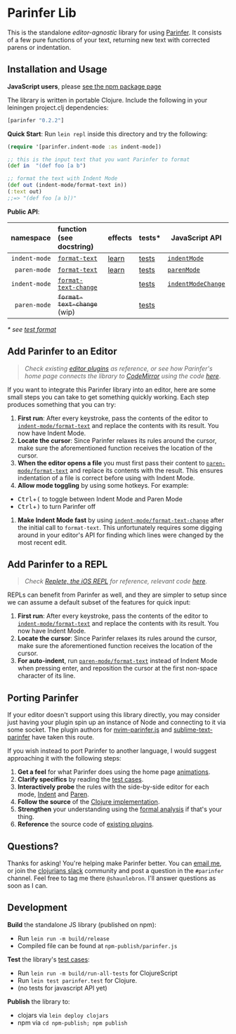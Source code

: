 # Parinfer Lib

This is the standalone _editor-agnostic_ library for using [Parinfer].  It consists
of a few pure functions of your text, returning new text with corrected parens
or indentation.

[Parinfer]:http://shaunlebron.github.io/parinfer/

## Installation and Usage

__JavaScript users__, please [see the npm package page](https://www.npmjs.com/package/parinfer)

The library is written in portable Clojure. Include the following in your leiningen project.clj dependencies:

```clj
[parinfer "0.2.2"]
```

__Quick Start__: Run `lein repl` inside this directory and try the following:

```clj
(require '[parinfer.indent-mode :as indent-mode])

;; this is the input text that you want Parinfer to format
(def in  "(def foo [a b")

;; format the text with Indent Mode
(def out (indent-mode/format-text in))
(:text out)
;;=> "(def foo [a b])"
```

__Public API__:

| namespace     | function (see docstring)                               | effects                 | tests\*                      | JavaScript API       |
|--------------:|:-------------------------------------------------------|-------------------------|------------------------------|----------------------|
| `indent-mode` | [`format-text`][indent-mode/format-text]               | [learn][indent-effects] | [tests][indent-tests]        | [`indentMode`]       |
| `paren-mode`  | [`format-text`][paren-mode/format-text]                | [learn][paren-effects]  | [tests][paren-tests]         | [`parenMode`]        |
| `indent-mode` | [`format-text-change`][indent-mode/format-text-change] |                         | [tests][indent-change-tests] | [`indentModeChange`] |
| `paren-mode`  | ~~`format-text-change`~~ (wip)                         |                         | [tests][paren-change-tests]  |                      |

_\* see [test format][test-format]_

[indent-mode/format-text]:https://github.com/shaunlebron/parinfer/blob/master/lib/src/parinfer/indent_mode.cljc#L424-L446
[indent-mode/format-text-change]:https://github.com/shaunlebron/parinfer/blob/master/lib/src/parinfer/indent_mode.cljc#L448-L481
[paren-mode/format-text]:https://github.com/shaunlebron/parinfer/blob/master/lib/src/parinfer/paren_mode.cljc#L164-L174
[`indentMode`]:https://github.com/shaunlebron/parinfer/blob/master/lib/src/parinfer/api_js.cljs#L34-L40
[`parenMode`]:https://github.com/shaunlebron/parinfer/blob/master/lib/src/parinfer/api_js.cljs#L51-L57
[`indentModeChange`]:https://github.com/shaunlebron/parinfer/blob/master/lib/src/parinfer/api_js.cljs#L42-L49

[test-format]:https://github.com/shaunlebron/parinfer/tree/master/lib/test/parinfer/cases#parinfer-test-cases

[indent-tests]:lib/test/parinfer/cases/indent-mode.md
[paren-tests]:lib/test/parinfer/cases/paren-mode.md
[indent-change-tests]:lib/test/parinfer/cases/indent-mode-change.md
[paren-change-tests]:lib/test/parinfer/cases/paren-mode-change.md

[indent-effects]:http://shaunlebron.github.io/parinfer/#indent-how-it-works
[paren-effects]:http://shaunlebron.github.io/parinfer/#fixing-existing-files

## Add Parinfer to an Editor

> <em>Check existing [editor plugins] as reference, or see how
> Parinfer's home page connects the library to [CodeMirror] using the code
> [here][editor-support]</em>.

[editor plugins]:http://shaunlebron.github.io/parinfer/#editor-plugins
[CodeMirror]:https://codemirror.net/
[editor-support]:https://github.com/shaunlebron/parinfer/blob/master/site/src/parinfer_site/editor_support.cljs

If you want to integrate this Parinfer library into an editor, here are some
small steps you can take to get something quickly working.  Each step produces
something that you can try:

1. __First run__: After every keystroke, pass the contents of the editor to
   [`indent-mode/format-text`][indent-mode/format-text]
   and replace the contents with its result.  You now have Indent Mode.
1. __Locate the cursor__: Since Parinfer relaxes its rules around the cursor,
   make sure the aforementioned function receives the location of the cursor.
1. __When the editor opens a file__ you must first pass their content to
  [`paren-mode/format-text`][paren-mode/format-text] and replace its contents
  with the result.  This ensures indentation of a file is correct before using
  with Indent Mode.
1. __Allow mode toggling__ by using some hotkeys.  For example:
  - <kbd>Ctrl</kbd>+<kbd>(</kbd> to toggle between Indent Mode and Paren Mode
  - <kbd>Ctrl</kbd>+<kbd>)</kbd> to turn Parinfer off
1. __Make Indent Mode fast__ by using
   [`indent-mode/format-text-change`][indent-mode/format-text-change]
   after the initial call to `format-text`.  This unfortunately requires some
   digging around in your editor's API for finding which lines were changed by
   the most recent edit.

## Add Parinfer to a REPL

> <em>Check [Replete, the iOS REPL][replete] for reference, relevant code [here][replete-code]</em>.

[replete]:https://github.com/mfikes/replete
[replete-code]:https://github.com/mfikes/replete/blob/9caccfbd5db447a0eb2f98698d3a98b584310e55/ClojureScript/replete/src/replete/core.cljs#L71-L77

REPLs can benefit from Parinfer as well, and they are simpler to setup since
we can assume a default subset of the features for quick input:

1. __First run__: After every keystroke, pass the contents of the editor to
   [`indent-mode/format-text`][indent-mode/format-text]
   and replace the contents with its result.  You now have Indent Mode.
1. __Locate the cursor__: Since Parinfer relaxes its rules around the cursor,
   make sure the aforementioned function receives the location of the cursor.
1. __For auto-indent__, run
   [`paren-mode/format-text`][paren-mode/format-text]
   instead of Indent Mode when pressing enter, and reposition the cursor
   at the first non-space character of its line.

## Porting Parinfer

If your editor doesn't support using this library directly, you may consider
just having your plugin spin up an instance of Node and connecting to it via
some socket. The plugin authors for [nvim-parinfer.js] and
[sublime-text-parinfer] have taken this route.

[nvim-parinfer.js]:https://github.com/snoe/nvim-parinfer.js
[sublime-text-parinfer]:https://github.com/oakmac/sublime-text-parinfer

If you wish instead to port Parinfer to another language, I would suggest
approaching it with the following steps:

1. __Get a feel__ for what Parinfer does using the home page [animations].
1. __Clarify specifics__ by reading the [test cases].
1. __Interactively probe__ the rules with the side-by-side editor for each mode, [Indent] and [Paren].
1. __Follow the source__ of the [Clojure implementation].
1. __Strengthen__ your understanding using the [formal analysis] if that's your thing.
1. __Reference__ the source code of [existing plugins].

[animations]:http://shaunlebron.github.io/parinfer
[test cases]:https://github.com/shaunlebron/parinfer/tree/master/lib/test/parinfer/cases
[Indent]:http://shaunlebron.github.io/parinfer/#indent-how-it-works
[Paren]:http://shaunlebron.github.io/parinfer/#fixing-existing-files
[Clojure implementation]:https://github.com/shaunlebron/parinfer/tree/master/lib/src/parinfer
[formal analysis]:http://shaunlebron.github.io/parinfer/#mathematical-foundation
[existing plugins]:http://shaunlebron.github.io/parinfer/#editor-plugins

## Questions?

Thanks for asking!  You're helping make Parinfer better.  You can [email me], or join the
[clojurians slack] community and post a question in the `#parinfer` channel.
Feel free to tag me there `@shaunlebron`.  I'll answer questions as soon
as I can.

[email me]:shaunewilliams@gmail.com
[clojurians slack]:http://clojurians.net/

## Development

__Build__ the standalone JS library (published on npm):

- Run `lein run -m build/release`
- Compiled file can be found at `npm-publish/parinfer.js`

__Test__ the library's [test cases]:

- Run `lein run -m build/run-all-tests` for ClojureScript
- Run `lein test parinfer.test` for Clojure.
- (no tests for javascript API yet)

[test cases]:test/parinfer/cases

__Publish__ the library to:

- clojars via `lein deploy clojars`
- npm via `cd npm-publish; npm publish`

